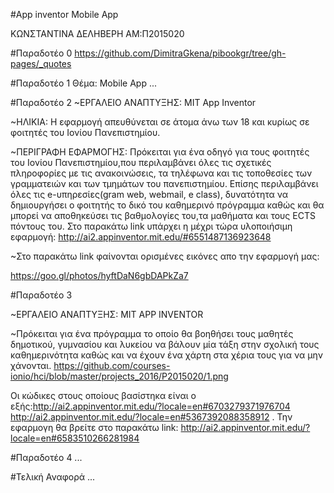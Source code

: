 #App inventor Mobile App


ΚΩΝΣΤΑΝΤΙΝΑ ΔΕΛΗΒΕΡΗ
ΑΜ:Π2015020


#Παραδοτέο 0
https://github.com/DimitraGkena/pibookgr/tree/gh-pages/_quotes


#Παραδοτέο 1
Θέμα: Mobile App 
...

#Παραδοτέο 2
  ~ΕΡΓΑΛΕΙΟ ΑΝΑΠΤΥΞΗΣ: MIT App Inventor
  
  ~ΗΛΙΚΙΑ: Η εφαρμογή απευθύνεται σε άτομα άνω των 18 και κυρίως σε φοιτητές του Ιονίου Πανεπιστημίου.

  ~ΠΕΡΙΓΡΑΦΗ ΕΦΑΡΜΟΓΗΣ: Πρόκειται για ένα οδηγό για τους φοιτητές του Ιονίου Πανεπιστημίου,που περιλαμβάνει όλες τις σχετικές πληροφορίες με τις ανακοινώσεις, τα τηλέφωνα και τις τοποθεσίες των γραμματειών και των τμημάτων του πανεπιστημίου. Επίσης περιλαμβάνει όλες τις e-υπηρεσίες(gram web, webmail, e class), δυνατότητα να δημιουργήσει ο φοιτητής το δικό του καθημερινό πρόγραμμα καθώς και θα μπορεί να αποθηκεύσει τις βαθμολογίες του,τα μαθήματα και τους ECTS πόντους του.
Στο παρακάτω link υπάρχει η μέχρι τώρα υλοποιήσιμη εφαρμογή: http://ai2.appinventor.mit.edu/#6551487136923648 

~Στο παρακάτω link φαίνονται ορισμένες εικόνες απο την εφαρμογή μας:

https://goo.gl/photos/hyftDaN6gbDAPkZa7


#Παραδοτέο 3

~ΕΡΓΑΛΕΙΟ ΑΝΑΠΤΥΞΗΣ: MIT APP INVENTOR

~Πρόκειται για ένα πρόγραμμα το οποίο θα βοηθήσει τους μαθητές δημοτικού, γυμνασίου και λυκείου να βάλουν μία τάξη στην σχολική τους καθημερινότητα καθώς και να έχουν ένα χάρτη στα χέρια τους για να μην χάνονται. 
https://github.com/courses-ionio/hci/blob/master/projects_2016/P2015020/1.png





Οι κώδικες στους οποίους βασίστηκα είναι ο εξής:http://ai2.appinventor.mit.edu/?locale=en#6703279371976704
http://ai2.appinventor.mit.edu/?locale=en#5367392088358912
. Την εφαρμογη θα  βρείτε στο παρακάτω link: http://ai2.appinventor.mit.edu/?locale=en#6583510266281984



#Παραδοτέο 4
...

#Τελική Αναφορά
...
